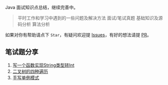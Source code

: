 Java 面试知识点总结，继续完善中。

> 平时工作和学习中遇到的一些问题及解决方法
> 面试/笔试真题
> 基础知识及源码分析
> 算法分析


如果对你有帮助请点下 `Star`，有疑问欢迎提 [Issues](https://github.com/tinet-shenjg/JavaInterview/issues)，有好的想法请提 [PR](https://github.com/tinet-shenjg/JavaInterview/pulls)。

## 笔试题分享
1. [写一个函数实现String类型转Int](https://github.com/tinet-shenjg/JavaInterview/blob/master/String%E8%BD%ACint.md)
1. [二叉树的四种遍历](https://github.com/tinet-shenjg/JavaInterview/blob/master/TreeNode.md)
1. [手写单例模式](https://github.com/tinet-shenjg/JavaInterview/blob/master/singleton.md)
